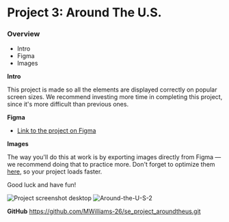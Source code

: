 # Project 3: Around The U.S.

### Overview  

* Intro  
* Figma  
* Images  
  
**Intro**
  
This project is made so all the elements are displayed correctly on popular screen sizes. We recommend investing more time in completing this project, since it's more difficult than previous ones.  
  
**Figma**  
  
* [Link to the project on Figma](https://www.figma.com/file/ii4xxsJ0ghevUOcssTlHZv/Sprint-3%3A-Around-the-US?node-id=0%3A1)  
  
**Images**  
  
The way you'll do this at work is by exporting images directly from Figma — we recommend doing that to practice more. Don't forget to optimize them [here](https://tinypng.com/), so your project loads faster. 
  
Good luck and have fun!

![Project screenshot desktop](https://github.com/MWilliams-26/se_project_aroundtheus/assets/129562325/60066c28-8f14-45b0-9d6d-e00c574b19f8)
![Around-the-U-S-2](https://github.com/MWilliams-26/se_project_aroundtheus/assets/129562325/b65e63f0-0463-4513-845e-ac7c65b43e92)

**GitHub**
https://github.com/MWilliams-26/se_project_aroundtheus.git
